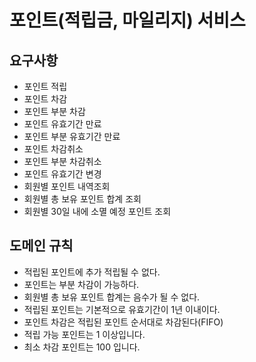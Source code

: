 # 포인트(적립금, 마일리지) 서비스

## 요구사항
* 포인트 적립
* 포인트 차감
* 포인트 부분 차감
* 포인트 유효기간 만료
* 포인트 부분 유효기간 만료
* 포인트 차감취소
* 포인트 부분 차감취소
* 포인트 유효기간 변경
* 회원별 포인트 내역조회
* 회원별 총 보유 포인트 합계 조회
* 회원별 30일 내에 소멸 예정 포인트 조회

## 도메인 규칙
* 적립된 포인트에 추가 적립될 수 없다.
* 포인트는 부분 차감이 가능하다.
* 회원별 총 보유 포인트 합계는 음수가 될 수 없다.
* 적립된 포인트는 기본적으로 유효기간이 1년 이내이다.
* 포인트 차감은 적립된 포인트 순서대로 차감된다(FIFO)
* 적립 가능 포인트는 1 이상입니다.
* 최소 차감 포인트는 100 입니다.